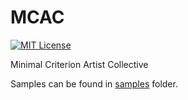 MCAC
====
[![MIT License](https://img.shields.io/badge/license-MIT-blue.svg)](LICENSE.md)

Minimal Criterion Artist Collective

Samples can be found in [samples](https://github.com/Kaixhin/MCAC/tree/master/samples) folder.
